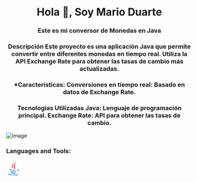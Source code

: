 <h1 align="center">Hola 👋, Soy Mario Duarte</h1>
<h3 align="center">Este es mi conversor de Monedas en Java </h3>
<h3 align="center">Descripción Este proyecto es una aplicación Java que permite convertir entre diferentes monedas en tiempo real. Utiliza la API Exchange Rate para obtener las tasas de cambio más actualizadas.</h3>
<h3 align="center">*Características: Conversiones en tiempo real: Basado en datos de Exchange Rate. </h3>
<h3 align="center">Tecnologías Utilizadas Java: Lenguaje de programación principal. Exchange Rate: API para obtener las tasas de cambio.</h3>


![image](https://github.com/user-attachments/assets/0304a46c-3b30-4547-b3df-f6493c254b44)

<h3 align="left">Languages and Tools:</h3>
<p align="left"> <a href="https://www.java.com" target="_blank" rel="noreferrer"> <img src="https://raw.githubusercontent.com/devicons/devicon/master/icons/java/java-original.svg" alt="java" width="40" height="40"/> </a> </p>
